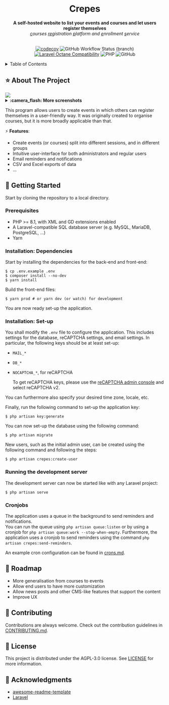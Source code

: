 <div align="center">
<h1>Crepes</h1>
<strong>A self-hosted website to list your events and courses and let users register themselves</strong>
<br>
<em><ins>c</ins>ourses <ins>re</ins>gistration <ins>p</ins>latform and <ins>e</ins>nrollment <ins>s</ins>ervice</em>
<br><br>

[![codecov](https://img.shields.io/codecov/c/github/nielsdos/crepes?logo=codecov&style=for-the-badge&token=708N5Z15C5)](https://codecov.io/github/nielsdos/crepes)
![GitHub Workflow Status (branch)](https://img.shields.io/github/workflow/status/nielsdos/crepes/CI/main?style=for-the-badge)
[![Laravel Octane Compatibility](https://img.shields.io/badge/Laravel%20Octane-Compatible-success?style=for-the-badge&logo=laravel)](https://laravel.com/docs/9.x/octane#introduction)
![PHP](https://img.shields.io/badge/PHP%3E=8.1-777BB4?style=for-the-badge&logo=php&logoColor=white)
![GitHub](https://img.shields.io/github/license/nielsdos/crepes?style=for-the-badge)

</div>

<details>
  <summary>Table of Contents</summary>
  <ol>
    <li>
      <a href="#star-about-the-project">About The Project</a>
    </li>
    <li>
      <a href="#toolbox-getting-started">Getting Started</a>
      <ul>
        <li><a href="#prerequisites">Prerequisites</a></li>
        <li><a href="#installation-dependencies">Installation: Dependencies</a></li>
        <li><a href="#installation-set-up">Installation: Set-up</a></li>
        <li><a href="#running-the-development-server">Running the development server</a></li>
        <li><a href="#cronjobs">Cronjobs</a></li>
      </ul>
    </li>
    <li><a href="#compass-roadmap">Roadmap</a></li>
    <li><a href="#wave-contributing">Contributing</a></li>
    <li><a href="#scroll-license">License</a></li>
    <li><a href="#gem-acknowledgments">Acknowledgments</a></li>
  </ol>
</details>

## :star: About The Project

<img src="https://user-images.githubusercontent.com/7771979/202927645-16e68c61-dbf9-49ae-af9f-2e1481db8ab6.png">

<details>
<summary><strong>:camera_flash: More screenshots</strong></summary>
<div>
<table>
    <tr>
        <td><img src="https://user-images.githubusercontent.com/7771979/202927721-ccba6ab0-af21-4844-96c1-a1b5fa125a27.png"></td>
        <td><img src="https://user-images.githubusercontent.com/7771979/202927735-536d7b47-db5b-4ce9-9b6b-032ec89ab1ef.png"></td>
    </tr>
</table>
<div align="center"><strong>Click to enlarge screenshots</strong></div>
</div>
<br>
</details>
<p>
This program allows users to create events in which others can register themselves in a user-friendly way.
It was originally created to organise courses, but it is more broadly applicable than that.
</p>

:zap: **Features**:
- Create events (or courses) split into different sessions, and in different groups
- Intuitive user-interface for both administrators and regular users
- Email reminders and notifications
- CSV and Excel exports of data
- ...

## :toolbox: Getting Started

Start by cloning the repository to a local directory.

### Prerequisites

* PHP >= 8.1, with XML and GD extensions enabled
* A Laravel-compatible SQL database server (e.g. MySQL, MariaDB, PostgreSQL, ...)
* Yarn

### Installation: Dependencies

Start by installing the dependencies for the back-end and front-end:

```
$ cp .env.example .env
$ composer install --no-dev
$ yarn install
```

Build the front-end files:

```
$ yarn prod # or yarn dev (or watch) for development
```

You are now ready set-up the application.

### Installation: Set-up

You shall modify the `.env` file to configure the application. This includes settings for the database, reCAPTCHA settings, and email settings.
In particular, the following keys should be at least set-up:

- `MAIL_*`
- `DB_*`
- `NOCAPTCHA_*`, for reCAPTCHA

  To get reCAPTCHA keys, please use the [reCAPTCHA admin console](https://www.google.com/recaptcha/admin/create) and select reCAPTCHA v2.

You can furthermore also specify your desired time zone, locale, etc.

Finally, run the following command to set-up the application key:

```
$ php artisan key:generate
```

You can now set-up the database using the following command:

```
$ php artisan migrate
```

New users, such as the initial admin user, can be created using the following command and following the steps:

```
$ php artisan crepes:create-user
```

### Running the development server

The development server can now be started like with any Laravel project:

```
$ php artisan serve
```

### Cronjobs

The application uses a queue in the background to send reminders and notifications.
<br>
You can run the queue using `php artisan queue:listen` or by using a cronjob for `php artisan queue:work --stop-when-empty`.
Furthermore, the application uses a cronjob to send reminders using the command `php artisan crepes:send-reminders`.

An example cron configuration can be found in [crons.md](crons.md).

## :compass: Roadmap

- More generalisation from courses to events
- Allow end users to have more customization
- Allow news posts and other CMS-like features that support the content
- Improve UX

## :wave: Contributing

Contributions are always welcome. Check out the contribution guidelines in [CONTRIBUTING.md](CONTRIBUTING.md).

## :scroll: License

This project is distributed under the AGPL-3.0 license. See [LICENSE](LICENSE) for more information.

## :gem: Acknowledgments

 - [awesome-readme-template](https://github.com/Louis3797/awesome-readme-template/blob/main/README.md)
 - [Laravel](https://github.com/laravel/framework)
